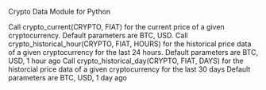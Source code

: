 Crypto Data Module for Python

Call crypto_current(CRYPTO, FIAT) for the current price of a given cryptocurrency.
  Default parameters are BTC, USD.
Call crypto_historical_hour(CRYPTO, FIAT, HOURS) for the historical price data of a given cryptocurrency for the last 24 hours.
  Default parameters are BTC, USD, 1 hour ago
Call crypto_historical_day(CRYPTO, FIAT, DAYS) for the historcial price data of a given cryptocurrency for the last 30 days
  Default parameters are BTC, USD, 1 day ago

